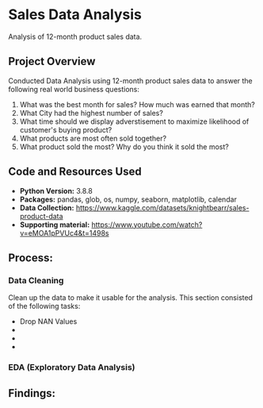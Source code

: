# Sales Data Analysis
Analysis of 12-month product sales data.

## Project Overview
Conducted Data Analysis using 12-month product sales data to answer the following real world business questions:
1. What was the best month for sales? How much was earned that month?
2. What City had the highest number of sales?
3. What time should we display adverstisement to maximize likelihood of customer's buying product?
4. What products are most often sold together?
5. What product sold the most? Why do you think it sold the most?

## Code and Resources Used

- **Python Version:** 3.8.8
- **Packages:** pandas, glob, os, numpy, seaborn, matplotlib, calendar
- **Data Collection:** https://www.kaggle.com/datasets/knightbearr/sales-product-data
- **Supporting material:** https://www.youtube.com/watch?v=eMOA1pPVUc4&t=1498s

## Process:
### Data Cleaning
Clean up the data to make it usable for the analysis. This section consisted of the following tasks: 
- Drop NAN Values
- 
- 
- 

### EDA (Exploratory Data Analysis)

## Findings:
